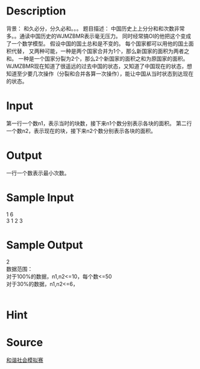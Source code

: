 
# Description

<div class="content">背景：
和久必分，分久必和。。。
题目描述：
中国历史上上分分和和次数非常多。。通读中国历史的WJMZBMR表示毫无压力。
同时经常搞OI的他把这个变成了一个数学模型。
假设中国的国土总和是不变的。
每个国家都可以用他的国土面积代替，
又两种可能，一种是两个国家合并为1个，那么新国家的面积为两者之和。
一种是一个国家分裂为2个，那么2个新国家的面积之和为原国家的面积。
WJMZBMR现在知道了很遥远的过去中国的状态，又知道了中国现在的状态，想知道至少要几次操作（分裂和合并各算一次操作），能让中国从当时状态到达现在的状态。
</div>

# Input

<div class="content">第一行一个数n1，表示当时的块数，接下来n1个数分别表示各块的面积。
第二行一个数n2，表示现在的块，接下来n2个数分别表示各块的面积。
</div>

# Output

<div class="content">一行一个数表示最小次数。
</div>

# Sample Input

<div class="content"><span class="sampledata">1 6<br/>
3 1 2 3<br/>
</span></div>

# Sample Output

<div class="content"><span class="sampledata">2<br/>
数据范围：<br/>
对于100%的数据，n1,n2&lt;=10，每个数&lt;=50<br/>
对于30%的数据，n1,n2&lt;=6，<br/>
<br/>
</span></div>

# Hint

<div class="content"><p></p></div>

# Source

<div class="content"><p><a href="problemset.php?search=和谐社会模拟赛">和谐社会模拟赛</a></p></div>

